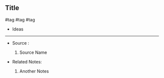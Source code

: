 ## **Title**

#tag #tag #tag

- Ideas

---

- Source :

  1. Source Name

- Related Notes:

  1. Another Notes
